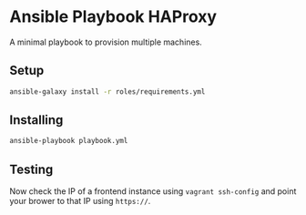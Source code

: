 # Ansible Playbook HAProxy

A minimal playbook to provision multiple machines.

## Setup

```bash
ansible-galaxy install -r roles/requirements.yml
```

## Installing

```bash
ansible-playbook playbook.yml
```

## Testing

Now check the IP of a frontend instance using `vagrant ssh-config` and point your brower to that IP using `https://`.
